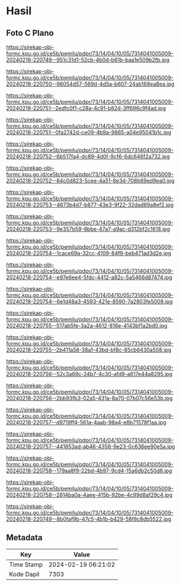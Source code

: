 # Hasil

## Foto C Plano

https://sirekap-obj-formc.kpu.go.id/ce5b/pemilu/pdpr/73/14/04/10/05/7314041005009-20240218-220749--951c31d1-52cb-4b0d-b61b-baa1e509b2fb.jpg

https://sirekap-obj-formc.kpu.go.id/ce5b/pemilu/pdpr/73/14/04/10/05/7314041005009-20240218-220750--96054d57-569d-4d5a-b607-24ab168ea8ea.jpg

https://sirekap-obj-formc.kpu.go.id/ce5b/pemilu/pdpr/73/14/04/10/05/7314041005009-20240218-220751--2edfc0f1-c28a-4c91-b82d-3ff696c9f4ad.jpg

https://sirekap-obj-formc.kpu.go.id/ce5b/pemilu/pdpr/73/14/04/10/05/7314041005009-20240218-220751--0fa2742d-ce09-4b9a-9865-a04e95041b1c.jpg

https://sirekap-obj-formc.kpu.go.id/ce5b/pemilu/pdpr/73/14/04/10/05/7314041005009-20240218-220752--6b517fa4-dc89-4d0f-9cf6-6dc646f2a732.jpg

https://sirekap-obj-formc.kpu.go.id/ce5b/pemilu/pdpr/73/14/04/10/05/7314041005009-20240218-220752--84c0d823-5cee-4a51-8e3d-708b89ed9ea0.jpg

https://sirekap-obj-formc.kpu.go.id/ce5b/pemilu/pdpr/73/14/04/10/05/7314041005009-20240218-220753--4673b4d7-b877-43e3-9f22-32dad69a8ef2.jpg

https://sirekap-obj-formc.kpu.go.id/ce5b/pemilu/pdpr/73/14/04/10/05/7314041005009-20240218-220753--9e357b59-8bbe-47a7-a9ac-d312bf2c1618.jpg

https://sirekap-obj-formc.kpu.go.id/ce5b/pemilu/pdpr/73/14/04/10/05/7314041005009-20240218-220754--1cace69a-32cc-4109-84f9-beb471ad3d2e.jpg

https://sirekap-obj-formc.kpu.go.id/ce5b/pemilu/pdpr/73/14/04/10/05/7314041005009-20240218-220754--e97e6ee4-5fdc-4412-a82c-5a5466d87474.jpg

https://sirekap-obj-formc.kpu.go.id/ce5b/pemilu/pdpr/73/14/04/10/05/7314041005009-20240218-220754--6e1d48a3-4593-421e-8590-7a2803fe5008.jpg

https://sirekap-obj-formc.kpu.go.id/ce5b/pemilu/pdpr/73/14/04/10/05/7314041005009-20240218-220755--517ab5fe-3a2a-4612-816e-4143bf1a2bd0.jpg

https://sirekap-obj-formc.kpu.go.id/ce5b/pemilu/pdpr/73/14/04/10/05/7314041005009-20240218-220755--2b411a58-38a1-43bd-bf8c-85cb6430a508.jpg

https://sirekap-obj-formc.kpu.go.id/ce5b/pemilu/pdpr/73/14/04/10/05/7314041005009-20240218-220756--52c3a69c-24b7-4c30-afd9-a617e44a8295.jpg

https://sirekap-obj-formc.kpu.go.id/ce5b/pemilu/pdpr/73/14/04/10/05/7314041005009-20240218-220756--2bb93fb3-02a5-431a-8a70-07b07c56e53b.jpg

https://sirekap-obj-formc.kpu.go.id/ce5b/pemilu/pdpr/73/14/04/10/05/7314041005009-20240218-220757--d9719ff4-561a-4aab-98a4-e8b71578f1aa.jpg

https://sirekap-obj-formc.kpu.go.id/ce5b/pemilu/pdpr/73/14/04/10/05/7314041005009-20240218-220757--441853ad-ab46-4358-9e23-0c636ee90e5a.jpg

https://sirekap-obj-formc.kpu.go.id/ce5b/pemilu/pdpr/73/14/04/10/05/7314041005009-20240218-220758--179aa8f9-22bd-4b97-9cd4-15a6db2c50d8.jpg

https://sirekap-obj-formc.kpu.go.id/ce5b/pemilu/pdpr/73/14/04/10/05/7314041005009-20240218-220758--2814ba0a-4aee-415b-92be-4c99d8af29c4.jpg

https://sirekap-obj-formc.kpu.go.id/ce5b/pemilu/pdpr/73/14/04/10/05/7314041005009-20240218-220749--8b0faf9b-47c5-4b1b-b429-58f8c8db5522.jpg


## Metadata

| Key        | Value               |
| ---------- | ------------------- |
| Time Stamp | 2024-02-19 06:21:02 |
| Kode Dapil | 7303                |



